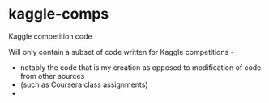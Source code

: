 kaggle-comps
============

Kaggle competition code

Will only contain a subset of code written for Kaggle competitions - 
- notably the code that is my creation as opposed to modification of code from other sources 
- (such as Coursera class assignments) 
-
